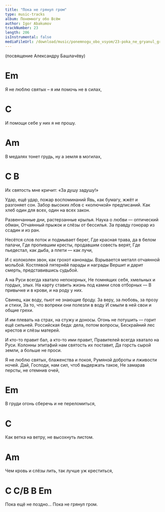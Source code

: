 ```yaml
---
title: "Пока не грянул гром"
type: music-tracks
album: Понемногу обо Всём
author: Igor Abakumov
trackNumber: 23
length: 206
isInstrumental: false
mediaFileUrl: /download/music/ponemnogu_obo_vsyom/23-poka_ne_gryanul_grom.mp3
---
```


(посвящение Александру Башлачёву)

#   Em
Я не люблю святых – я им помочь не в силах,
#   C
И помощи себе у них я не прошу.
#     Am
В медалях тонет грудь, ну а земля в могилах,
#     C                       B
Их святость мне кричит: «За душу задушу!»


Удар, ещё удар, пожар воспоминаний
Явь, как бумагу, жжёт и разгоняет сон.
Забор высоких лбов с «колючкой» предписаний.
Как хлеб один для всех, один на всех закон.

Развенчанные дни, растерзанные крылья.
Наука о любви — оптический обман,
Отчаянный прыжок и слёзы от бессилья.
За правду гонорар из ссадин и из ран.

Несётся слов поток и подмывает берег,
Где красная трава, да в белом палачи,
Где пропившим кресты, продавшим совесть верят,
Где пьедестал, как дыба, а плети — как лучи,

И с колоколен звон, как грохот канонады.
Взрывается металл отчаянной мольбой.
Костлявой пятернёй парады и награды
Вершит и дарит смерть, представившись судьбой.

А на Руси всегда хватало непокорных,
Не помнящих себя, хмельных и гордых, злых.
На карту ставить жизнь под камни слов отборных —
В привычке и в крови, и на роду у них.

Свинец, как воду, пьют не знающие броду.
За веру, за любовь, за прозу и стихи,
За то, что вопреки они полезли в воду
И смыли в ней свои и общие грехи.

И им плевать на страх, на стужу и доносы.
Огонь не потушить — горит ещё сильней.
Российская беда: дела, потом вопросы,
Бескрайний лес крестов и слёзы матерей.

И кто-то правит бал, а кто-то ими правит,
Правителей всегда хватало на Руси.
Колонны эпитафий нам святость их поставит,
Да горсть сырой земли, а больше не проси.

Я не люблю святых, блаженства и покоя,
Румяной доброты и лживости ночей.
Дай, Господи, нам сил, чтоб выдержать такое,
Не замарав персты, не отемнив очей,

#      Em
В груди огонь сберечь и не переломиться,
#     C
Как ветка на ветру, не высохнуть листом.
#      Am
Чем кровь и слёзы лить, так лучше уж креститься,
#   C             C/B     B             Em
Пока ещё не поздно... Пока не грянул гром.

